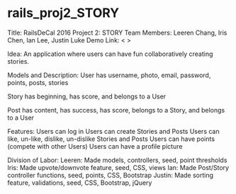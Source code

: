 # rails_proj2_STORY

Title: RailsDeCal 2016 Project 2:  STORY
Team Members: Leeren Chang, Iris Chen, Ian Lee, Justin Luke
Demo Link: < >

Idea: An application where users can have fun collaboratively creating stories.

Models and Description:
User
has username, photo, email, password, points, posts, stories

Story
has beginning, has score, and belongs to a User

Post
has content, has success, has score, belongs to a Story, and belongs to a User


Features:
Users can log in
Users can create Stories and Posts
Users can like, un-like, dislike, un-dislike Stories and Posts
Users can have points (compete with other Users)
Users can have a profile picture

Division of Labor:
Leeren: Made models, controllers, seed, point thresholds
Iris: Made upvote/downvote feature, seed, CSS, views
Ian: Made Post/Story controller functions, seed, points, CSS, Bootstrap
Justin: Made sorting feature, validations, seed, CSS, Bootstrap, jQuery

